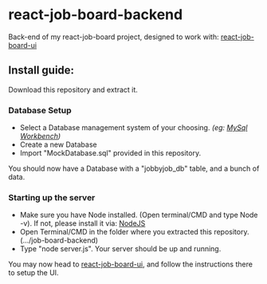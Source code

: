 # react-job-board-backend
Back-end of my react-job-board project, designed to work with: [react-job-board-ui](https://github.com/CedricAOUN/react-job-board-ui)

## Install guide: 

Download this repository and extract it.

### Database Setup
- Select a Database management system of your choosing. *(eg: [MySql Workbench](https://www.mysql.com/products/workbench/))*
- Create a new Database
- Import "MockDatabase.sql" provided in this repository.

You should now have a Database with a "jobbyjob_db" table, and a bunch of data.

### Starting up the server
- Make sure you have Node installed. (Open terminal/CMD and type Node -v). If not, please install it via: [NodeJS](https://nodejs.org/en/download)
- Open Terminal/CMD in the folder where you extracted this repository. (.../job-board-backend)
- Type "node server.js". Your server should be up and running.

You may now head to [react-job-board-ui](https://github.com/CedricAOUN/react-job-board-ui), and follow the instructions there to setup the UI.
